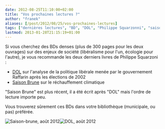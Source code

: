```yaml
---
date: 2012-08-25T11:10:00+02:00
title: "Vos prochaines lectures ?"
author: "franek"
aliases: [/post/2012/08/25/vos-prochaines-lectures]
tags: ["dernières lectures", "BD", "DOL", "Philippe Squarzonni", "saison brune", "société", "écologie"]
lastmod: 2013-01-28T21:15:19+01:00
---
```

Si vous cherchez des BDs denses (plus de 300 pages pour les deux ouvrages) sur des enjeux de société (libéralisme pour l'un, écologie pour l'autre), je vous recommande les deux derniers livres de Philippe Squarzoni :

- [DOL](http://www.lesrequinsmarteaux.org/article-14328270.html) sur l'analyse de la politique libérale menée par le gouvernement Raffarin après les élections de 2002
- [Saison Brune](http://www.editions-delcourt.fr/catalogue/bd/saison_brune) sur le réchauffement climatique

"Saison Brune" est plus récent, il a été écrit après "DOL" mais l'ordre de lecture importe peu.

Vous trouverez sûrement ces BDs dans votre bibliothèque (municipale, ou pas) préférée.

![Saison-brune, août 2012](https://franek.chicour.net/public/2012/aout/.saison-brune_m.jpg)![DOL, août 2012](https://franek.chicour.net/public/2012/aout/horscollection_DOL.png)
